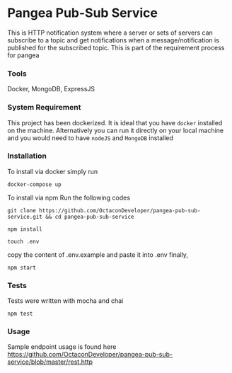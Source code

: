 # Pangea Pub-Sub Service

This is HTTP notification system where a server or sets of  servers can subscribe to a topic and get notifications when a message/notification is published for the subscribed topic.
This is part of the requirement process for pangea

### **Tools**
Docker, MongoDB, ExpressJS


### **System Requirement**
This project has been dockerized. It is ideal that you have `docker` installed on the machine. Alternatively you can run it directly on your local machine and you would need to have `nodeJS` and `MongoDB` installed 


### **Installation**
To install via docker simply run 

    docker-compose up

To install via npm
Run the following codes

    git clone https://github.com/OctaconDeveloper/pangea-pub-sub-service.git && cd pangea-pub-sub-service

    npm install

    touch .env

copy the content of .env.example and paste it into .env 
finally,  

    npm start

### **Tests**
Tests were written with mocha and chai

    npm test

### **Usage**
Sample endpoint usage is found here
https://github.com/OctaconDeveloper/pangea-pub-sub-service/blob/master/rest.http
